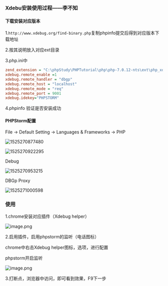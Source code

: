 ### Xdebu安装使用过程——李不知

#### 下载安装对应版本

1.`http://www.xdebug.org/find-binary.php`复制phpinfo提交后得到对应版本下载地址

2.按其说明放入对应ext目录

3.php.ini中

```ini
zend_extension = "C:\phpStudy\PHPTutorial\php\php-7.0.12-nts\ext\php_xdebug-2.6.0-7.0-vc14-nts.dll"
xdebug.remote_enable =1
xdebug.remote_handler = "dbgp"
xdebug.remote_host = "localhost"
xdebug.remote_mode = "req"
xdebug.remote_port = 9001
xdebug.idekey="PHPSTORM"
```

4.phpinfo 验证是否安装成功

#### PHPStorm配置

File → Default Setting → Languages & Frameworks → PHP

![1525270877480](https://wt-box.worktile.com/public/467eee3c-2b08-405b-b202-589f846d7862)

![1525270922295](https://wt-box.worktile.com/public/467eee3c-2b08-405b-b202-589f846d7862)



Debug

![1525270953215](https://wt-box.worktile.com/public/4e5fecef-72ca-4fa1-9e0c-9475095148ba)

DBGp Proxy

![1525271000598](https://wt-box.worktile.com/public/86162480-fd6f-4355-a1ce-f1228efa0949)

### 使用

1.chrome安装对应插件（Xdebug helper）

![image.png](https://wt-box.worktile.com/public/b24d9a93-fd87-4c2f-b8a0-e8ed032df6c9)

2.启用插件，启用phpstorm的监听（电话图标）

chrome中右击Xdebug helper图标，选项，进行配置

phpstorm开启监听

![image.png](https://wt-box.worktile.com/public/fd519e8c-2744-470e-9111-0397460f113d)

3.打断点，浏览器中访问，即可看到效果，F9下一步